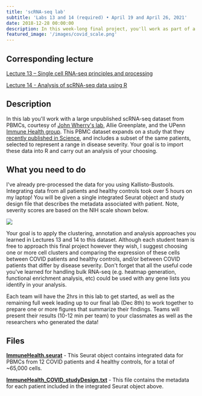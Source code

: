 ```yaml
---
title: 'scRNA-seq lab'
subtitle: 'Labs 13 and 14 (required) • April 19 and April 26, 2021'
date: 2018-12-28 00:00:00
description: In this week-long final project, you'll work as part of a team to apply your newfound scRNA-seq skills to a dataset from the Immune Health group at UPenn, with the goal of identifying transcriptional programs associated with severe COVID.
featured_image: '/images/covid_scale.png'
---
```


##  Corresponding lecture

[Lecture 13 – Single cell RNA-seq principles and processing](https://diytranscriptomics.com/project/lecture-13)

[Lecture 14 - Analysis of scRNA-seq data using R](https://diytranscriptomics.com/project/lecture-14)

## Description

In this lab you'll work with a large unpublished scRNA-seq dataset from PBMCs, courtesy of [John Wherry's lab](https://www.med.upenn.edu/wherrylab/), Allie Greenplate, and the UPenn [Immune Health group](https://www.med.upenn.edu/immunehealth/).  This PBMC dataset expands on a study that they [recently published in Science](https://doi.org/10.1126/science.abc8511), and includes a subset of the same patients, selected to represent a range in disease severity.  Your goal is to import these data into R and carry out an analysis of your choosing.

## What you need to do

I've already pre-processed the data for you using Kallisto-Bustools.  Integrating data from all patients and healthy controls took over 5 hours on my laptop!  You will be given a single integrated Seurat object and study design file that describes the metadata associated with patient.  Note, severity scores are based on the NIH scale shown below.

<img src="http://DIYtranscriptomics.github.io/images/covid_scale.png" class="center">


Your goal is to apply the clustering, annotation and analysis approaches you learned in Lectures 13 and 14 to this dataset.  Although each student team is free to approach this final project however they wish, I suggest choosing one or more cell clusters and comparing the expression of these cells between COVID patients and healthy controls, and/or between COVID patients that differ by disease severity.  Don't forget that all the useful code you've learned for handling bulk RNA-seq (e.g. heatmap generation, functional enrichment analysis, etc) could be used with any gene lists you identify in your analysis.

Each team will have the 2hrs in this lab to get started, as well as the remaining full week leading up to our final lab (Dec 8th) to work together to prepare one or more figures that summarize their findings.  Teams will present their results (10-12 min per team) to your classmates as well as the researchers who generated the data!

## Files

**[ImmuneHealth.seurat](https://drive.google.com/file/d/1SWy8oTMACflATD5_588x0XSoDH1oPAHU/view?usp=sharing)** - This Seurat object contains integrated data for PBMCs from 12 COVID patients and 4 healthy controls, for a total of ~65,000 cells.

**[ImmuneHealth_COVID_studyDesign.txt](https://drive.google.com/file/d/1SVGdE10aIBBPAA6ZKaLWt_sDlm4isNOZ/view?usp=sharing)** - This file contains the metadata for each patient included in the integrated Seurat object above.


